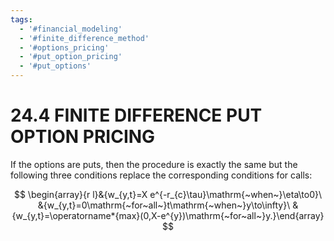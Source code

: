 ```yaml
---
tags:
  - '#financial_modeling'
  - '#finite_difference_method'
  - '#options_pricing'
  - '#put_option_pricing'
  - '#put_options'
---
```

# 24.4 FINITE DIFFERENCE PUT OPTION PRICING

If the options are puts, then the procedure is exactly the same but the following three conditions replace the corresponding conditions for calls:

$$
\begin{array}{r l}&{w_{y,t}=X e^{-r_{c}\tau}\mathrm{~when~}\eta\to0}\ &{w_{y,t}=0\mathrm{~for~all~}t\mathrm{~when~}y\to\infty}\ &{w_{y,t}=\operatorname*{max}(0,X-e^{y})\mathrm{~for~all~}y.}\end{array}
$$
